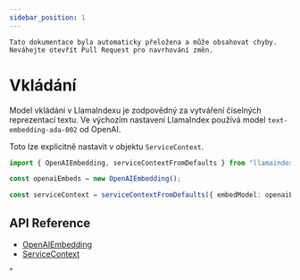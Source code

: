 ```yaml
---
sidebar_position: 1
---
```


`Tato dokumentace byla automaticky přeložena a může obsahovat chyby. Neváhejte otevřít Pull Request pro navrhování změn.`

# Vkládání

Model vkládání v LlamaIndexu je zodpovědný za vytváření číselných reprezentací textu. Ve výchozím nastavení LlamaIndex používá model `text-embedding-ada-002` od OpenAI.

Toto lze explicitně nastavit v objektu `ServiceContext`.

```typescript
import { OpenAIEmbedding, serviceContextFromDefaults } from "llamaindex";

const openaiEmbeds = new OpenAIEmbedding();

const serviceContext = serviceContextFromDefaults({ embedModel: openaiEmbeds });
```

## API Reference

- [OpenAIEmbedding](../../api/classes/OpenAIEmbedding.md)
- [ServiceContext](../../api/interfaces/ServiceContext.md)

"
